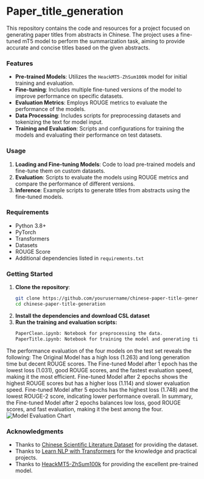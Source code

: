 # Paper_title_generation
This repository contains the code and resources for a project focused on generating paper titles from abstracts in Chinese. The project uses a fine-tuned mT5 model to perform the summarization task, aiming to provide accurate and concise titles based on the given abstracts.

### Features

- **Pre-trained Models**: Utilizes the `HeackMT5-ZhSum100k` model for initial training and evaluation.
- **Fine-tuning**: Includes multiple fine-tuned versions of the model to improve performance on specific datasets.
- **Evaluation Metrics**: Employs ROUGE metrics to evaluate the performance of the models.
- **Data Processing**: Includes scripts for preprocessing datasets and tokenizing the text for model input.
- **Training and Evaluation**: Scripts and configurations for training the models and evaluating their performance on test datasets.

### Usage

1. **Loading and Fine-tuning Models**: Code to load pre-trained models and fine-tune them on custom datasets.
2. **Evaluation**: Scripts to evaluate the models using ROUGE metrics and compare the performance of different versions.
3. **Inference**: Example scripts to generate titles from abstracts using the fine-tuned models.

### Requirements

- Python 3.8+
- PyTorch
- Transformers
- Datasets
- ROUGE Score
- Additional dependencies listed in `requirements.txt`

### Getting Started

1. **Clone the repository**:
   ```sh
   git clone https://github.com/yourusername/chinese-paper-title-generation.git
   cd chinese-paper-title-generation

2. **Install the dependencies and download CSL dataset**
3. **Run the training and evaluation scripts:**
   ```sh
   PaperClean.ipynb: Notebook for preprocessing the data.
   PaperTitle.ipynb: Notebook for training the model and generating titles.

The performance evaluation of the four models on the test set reveals the following: The Original Model has a high loss (1.263) and long generation time but decent ROUGE scores. The Fine-tuned Model after 1 epoch has the lowest loss (1.031), good ROUGE scores, and the fastest evaluation speed, making it the most efficient. Fine-tuned Model after 2 epochs shows the highest ROUGE scores but has a higher loss (1.114) and slower evaluation speed. Fine-tuned Model after 5 epochs has the highest loss (1.748) and the lowest ROUGE-2 score, indicating lower performance overall. In summary, the Fine-tuned Model after 2 epochs balances low loss, good ROUGE scores, and fast evaluation, making it the best among the four.
![Model Evaluation Chart](evaluation.png "Model Evaluation Chart")


### Acknowledgments

- Thanks to [Chinese Scientific Literature Dataset](https://github.com/ydli-ai/CSL) for providing the dataset.
- Thanks to [Learn NLP with Transformers](https://github.com/datawhalechina/learn-nlp-with-transformers) for the knowledge and practical projects.
- Thanks to [HeackMT5-ZhSum100k](https://huggingface.co/heack/HeackMT5-ZhSum100k) for providing the excellent pre-trained model.
